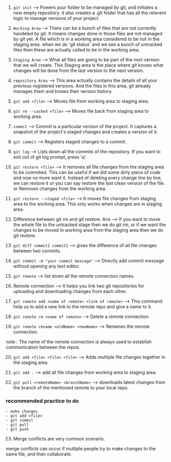 1. `git init` --> Powers your folder to be managed by git, and initiates a new empty repository.
it also creates a .git folder that has all the relevent logic to manage versions of your project.


2. `Working Area` --> There can be a bunch of files that are not currently handeled by git.
It means changes done in those files are not managed by git yet. A file which is in a working area 
considered to be not in the staging area. when we do 'git status' and we see a bunch of untracked 
files then these are actually called to be in the working area.


3. `Staging Area` --> What all files are going to be part of the next version that we will create.
This Staging area is the place where git knows what changes will be done from the last version
to the next version.


4. `repository Area` --> This area actually contains the details of all your previous registered
versions. And the files in this area, git already manages them and knows their version history.


5. `git add <file>` --> Moves file from working area to staging area.


6. `git rm --cached <file>` --> Moves file back from staging area to working area.


7. `commit` --> Commit is a particular version of the project. It captures a snapshot of the
project's staged changes and creates a version of it.


8. `git commit` --> Registers staged changes to a commit.


9. `git log` --> Lists down all the commits of the repository. If you want to exit out of git log
prompt, press 'q'.


10. `git restore <file>` --> It removes all file changes from the staging area to be commited.
This can be useful if we did some dirty piece of code and now no more want it. Instead of deleting 
every change line by line, we can restore it or you can say restore the last clean version of the file.
                        or
Removes changes from the working area.


11. `git restore --staged <file>` --> It moves file changes from staging area to the working area.
This only works when changes are in staging area.


12. Difference between git rm and git restore.
Ans --> If you want to move the whole file to the untracked stage then we do git rm, or
if we want the changes to be moved in working area from the staging area then we do git restore.


13. `git diff commit1 commit2` --> gives the difference of all file changes between two commits.

14. `git commit -m "your commit message"`  --> Directly add commit message without opening any text editor. 

15. `git remote` --> list down all the remote connection names.

16. Remote connection --> It helps you link two git repositories for uploading and downloading changes
from each other.

17. `git remote add <name of remote> <link of remote>` --> This command help us to add a new link to the 
remote repo and give a name to it.

18. `git remote rm <name of remote>` --> Delete a remote connection.

19. `git remote rename <oldName> <newName>` --> Renames the remote connection.

note : The name of the remote connection is always used to establish communication between the repos.

20. `git add <file> <file> <file>` --> Adds multiple file changes together in the staging area.

21. `git add .` --> add all file changes from working area to staging area.

22. `git pull <remoteName> <branchName>` --> downloads latest changes from the branch of the mentioned 
remote to your local repo.

### recommended practice to do

    - make changes
    - git add <file>
    - git commit
    - git pull
    - git push

23. Merge conflicts are very common scenario.


merge conflicts can occur if multiple people try to make changes to the same file, and then collaborate.